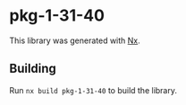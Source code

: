 # pkg-1-31-40

This library was generated with [Nx](https://nx.dev).

## Building

Run `nx build pkg-1-31-40` to build the library.
